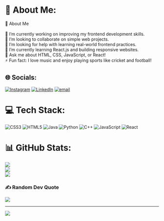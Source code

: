 # 💫 About Me:
💫 About Me<br><br>🔭 I’m currently working on improving my frontend development skills.  <br>👯 I’m looking to collaborate on simple web projects.  <br>🤝 I’m looking for help with learning real-world frontend practices.  <br>🌱 I’m currently learning React.js and building responsive websites.  <br>💬 Ask me about HTML, CSS, JavaScript, or React!  <br>⚡ Fun fact: I love music and enjoy playing sports like cricket and football!<br>


## 🌐 Socials:
[![Instagram](https://img.shields.io/badge/Instagram-%23E4405F.svg?logo=Instagram&logoColor=white)](https://instagram.com/_santhoss._) [![LinkedIn](https://img.shields.io/badge/LinkedIn-%230077B5.svg?logo=linkedin&logoColor=white)](https://linkedin.com/in/https://www.linkedin.com/in/santhosh-kumar-v-a27926328/) [![email](https://img.shields.io/badge/Email-D14836?logo=gmail&logoColor=white)](mailto:santhoshkumar.vt9a@gmail.com) 

# 💻 Tech Stack:
![CSS3](https://img.shields.io/badge/css3-%231572B6.svg?style=for-the-badge&logo=css3&logoColor=white) ![HTML5](https://img.shields.io/badge/html5-%23E34F26.svg?style=for-the-badge&logo=html5&logoColor=white) ![Java](https://img.shields.io/badge/java-%23ED8B00.svg?style=for-the-badge&logo=openjdk&logoColor=white) ![Python](https://img.shields.io/badge/python-3670A0?style=for-the-badge&logo=python&logoColor=ffdd54) ![C++](https://img.shields.io/badge/c++-%2300599C.svg?style=for-the-badge&logo=c%2B%2B&logoColor=white) ![JavaScript](https://img.shields.io/badge/javascript-%23323330.svg?style=for-the-badge&logo=javascript&logoColor=%23F7DF1E) ![React](https://img.shields.io/badge/react-%2320232a.svg?style=for-the-badge&logo=react&logoColor=%2361DAFB)
# 📊 GitHub Stats:
![](https://github-readme-stats.vercel.app/api?username=Santhoshkumar044&theme=gotham&hide_border=false&include_all_commits=false&count_private=false)<br/>
![](https://nirzak-streak-stats.vercel.app/?user=Santhoshkumar044&theme=gotham&hide_border=false)<br/>
![](https://github-readme-stats.vercel.app/api/top-langs/?username=Santhoshkumar044&theme=gotham&hide_border=false&include_all_commits=false&count_private=false&layout=compact)

### ✍️ Random Dev Quote
![](https://quotes-github-readme.vercel.app/api?type=horizontal&theme=tokyonight)

---
[![](https://visitcount.itsvg.in/api?id=Santhoshkumar044&icon=0&color=0)](https://visitcount.itsvg.in)

<!-- Proudly created with GPRM ( https://gprm.itsvg.in ) -->
